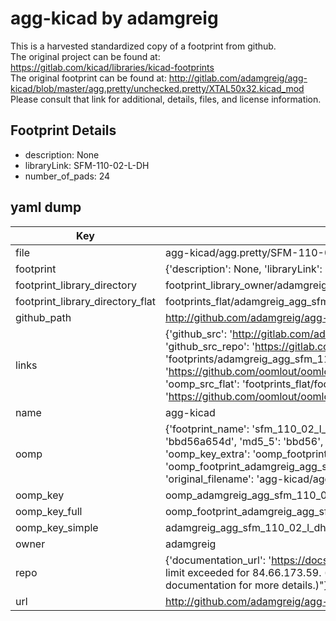 # agg-kicad by adamgreig  
This is a harvested standardized copy of a footprint from github.  
The original project can be found at:  
https://gitlab.com/kicad/libraries/kicad-footprints  
The original footprint can be found at:
http://gitlab.com/adamgreig/agg-kicad/blob/master/agg.pretty/unchecked.pretty/XTAL50x32.kicad_mod
Please consult that link for additional, details, files, and license information.  
## Footprint Details
* description: None  
* libraryLink: SFM-110-02-L-DH  
* number_of_pads: 24  
## yaml dump  
| Key | Value |  
| --- | --- |  
| file | agg-kicad/agg.pretty/SFM-110-02-L-DH.kicad_mod |  
| footprint | {'description': None, 'libraryLink': 'SFM-110-02-L-DH', 'number_of_pads': 24} |  
| footprint_library_directory | footprint_library_owner/adamgreig_agg-kicad |  
| footprint_library_directory_flat | footprints_flat/adamgreig_agg_sfm_110_02_l_dh/working |  
| github_path | http://github.com/adamgreig/agg-kicad/blob/master/agg.pretty/SFM-110-02-L-DH.kicad_mod |  
| links | {'github_src': 'http://gitlab.com/adamgreig/agg-kicad/blob/master/agg.pretty/unchecked.pretty/XTAL50x32.kicad_mod', 'github_src_repo': 'https://gitlab.com/kicad/libraries/kicad-footprints', 'oomp_bot': 'footprints/adamgreig_agg_sfm_110_02_l_dh/working', 'oomp_bot_github': 'https://github.com/oomlout/oomlout_oomp_footprint_bot/tree/main/footprints/adamgreig_agg_sfm_110_02_l_dh/working', 'oomp_src_flat': 'footprints_flat/footprints_flat/adamgreig_agg_sfm_110_02_l_dh/working', 'oomp_src_flat_github': 'https://github.com/oomlout/oomlout_oomp_footprint_src/tree/main/footprints_flat/adamgreig_agg_sfm_110_02_l_dh/working'} |  
| name | agg-kicad |  
| oomp | {'footprint_name': 'sfm_110_02_l_dh', 'library_name': 'agg', 'md5': 'bbd56a654d0b2af4051e12503e7b1471', 'md5_10': 'bbd56a654d', 'md5_5': 'bbd56', 'md5_6': 'bbd56a', 'oomp_key': 'oomp_adamgreig_agg_sfm_110_02_l_dh', 'oomp_key_extra': 'oomp_footprint_adamgreig_agg_sfm_110_02_l_dh', 'oomp_key_full': 'oomp_footprint_adamgreig_agg_sfm_110_02_l_dh_bbd56a', 'oomp_key_simple': 'adamgreig_agg_sfm_110_02_l_dh', 'original_filename': 'agg-kicad/agg.pretty/SFM-110-02-L-DH.kicad_mod', 'owner_name': 'adamgreig'} |  
| oomp_key | oomp_adamgreig_agg_sfm_110_02_l_dh |  
| oomp_key_full | oomp_footprint_adamgreig_agg_sfm_110_02_l_dh |  
| oomp_key_simple | adamgreig_agg_sfm_110_02_l_dh |  
| owner | adamgreig |  
| repo | {'documentation_url': 'https://docs.github.com/rest/overview/resources-in-the-rest-api#rate-limiting', 'message': "API rate limit exceeded for 84.66.173.59. (But here's the good news: Authenticated requests get a higher rate limit. Check out the documentation for more details.)"} |  
| url | http://github.com/adamgreig/agg-kicad |  

